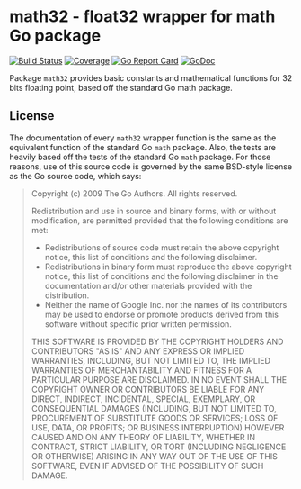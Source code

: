 # math32 - float32 wrapper for math Go package

[![Build Status](https://travis-ci.org/arl/math32.svg?branch=master)](https://travis-ci.org/arl/math32) [![Coverage](https://codecov.io/gh/arl/math32/branch/master/graph/badge.svg)](https://codecov.io/gh/arl/math32)
[![Go Report Card](https://goreportcard.com/badge/github.com/arl/math32)](https://goreportcard.com/report/github.com/arl/math32)
[![GoDoc](http://img.shields.io/badge/go-documentation-blue.svg?style=flat-square)](http://godoc.org/github.com/arl/math32) 


Package `math32` provides basic constants and mathematical functions for 32 
bits floating point, based off the standard Go math package.


## License

The documentation of every `math32` wrapper function is the same as the
equivalent function of the standard Go `math` package. Also, the tests are
heavily based off the tests of the standard Go `math` package. For those
reasons, use of this source code is governed by the same BSD-style license as
the Go source code, which says:

> Copyright (c) 2009 The Go Authors. All rights reserved.
>
> Redistribution and use in source and binary forms, with or without
> modification, are permitted provided that the following conditions are
> met:
> 
>    * Redistributions of source code must retain the above copyright
> notice, this list of conditions and the following disclaimer.
>    * Redistributions in binary form must reproduce the above
> copyright notice, this list of conditions and the following disclaimer
> in the documentation and/or other materials provided with the
> distribution.
>    * Neither the name of Google Inc. nor the names of its
> contributors may be used to endorse or promote products derived from
> this software without specific prior written permission.
> 
> THIS SOFTWARE IS PROVIDED BY THE COPYRIGHT HOLDERS AND CONTRIBUTORS
> "AS IS" AND ANY EXPRESS OR IMPLIED WARRANTIES, INCLUDING, BUT NOT
> LIMITED TO, THE IMPLIED WARRANTIES OF MERCHANTABILITY AND FITNESS FOR
> A PARTICULAR PURPOSE ARE DISCLAIMED. IN NO EVENT SHALL THE COPYRIGHT
> OWNER OR CONTRIBUTORS BE LIABLE FOR ANY DIRECT, INDIRECT, INCIDENTAL,
> SPECIAL, EXEMPLARY, OR CONSEQUENTIAL DAMAGES (INCLUDING, BUT NOT
> LIMITED TO, PROCUREMENT OF SUBSTITUTE GOODS OR SERVICES; LOSS OF USE,
> DATA, OR PROFITS; OR BUSINESS INTERRUPTION) HOWEVER CAUSED AND ON ANY
> THEORY OF LIABILITY, WHETHER IN CONTRACT, STRICT LIABILITY, OR TORT
> (INCLUDING NEGLIGENCE OR OTHERWISE) ARISING IN ANY WAY OUT OF THE USE
OF THIS SOFTWARE, EVEN IF ADVISED OF THE POSSIBILITY OF SUCH DAMAGE.
